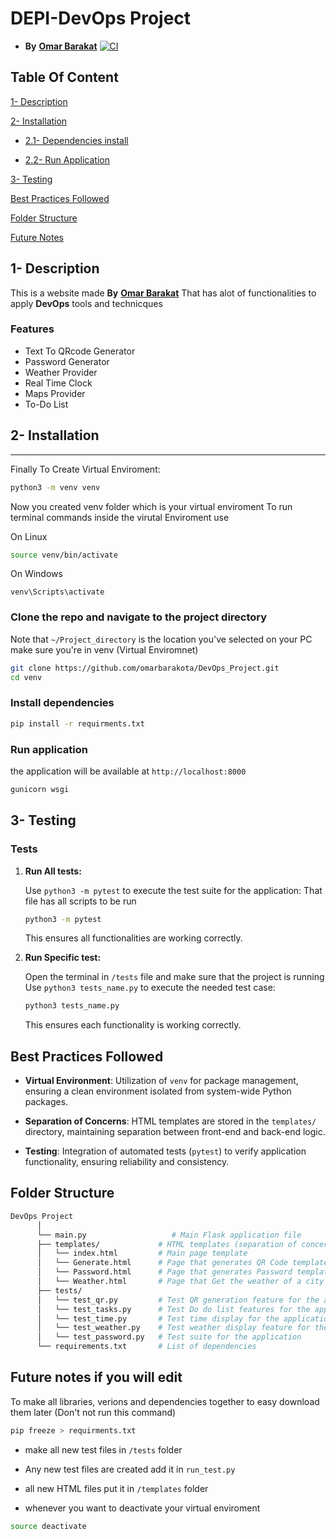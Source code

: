 # DEPI-DevOps Project

- **By** [**Omar Barakat**](https://linkedin.com/in/omarbarakota/)
[![CI](https://github.com/omarbarakota/DevOps_Project/actions/workflows/CI.yaml/badge.svg)](https://github.com/omarbarakota/DevOps_Project/actions/workflows/CI.yaml)
## Table Of Content

[1- Description](#1--description)

[2- Installation](#2--installation)

- [2.1- Dependencies install](#install-dependencies)

- [2.2- Run Application](#run-application)

[3- Testing](#3--testing)

[Best Practices Followed](#best-practices-followed)

[Folder Structure](#folder-structure)

[Future Notes](#future-notes-if-you-will-edit)

## 1- Description

This is a website made **By** [**Omar Barakat**](https://linkedin.com/in/omarbarakota/)
That has alot of functionalities to apply **DevOps** tools and technicques

### Features

- Text To QRcode Generator
- Password Generator
- Weather Provider
- Real Time Clock
- Maps Provider
- To-Do List
  
## 2- Installation

---

Finally  To Create Virtual Enviroment:

```bash
python3 -m venv venv
```

Now you created venv folder which is your virtual enviroment
To run terminal commands inside the virutal Enviroment use

On Linux

```bash
source venv/bin/activate
```

On Windows

```shell
venv\Scripts\activate
```

### Clone the repo and navigate to the project directory

Note that `~/Project_directory` is the location you've selected on your PC make sure you're in venv (Virtual Enviromnet)

```bash
git clone https://github.com/omarbarakota/DevOps_Project.git
cd venv
```

### Install dependencies

```bash
pip install -r requirments.txt
```

### Run application

the application will be available at `http://localhost:8000`

```bash
gunicorn wsgi
```

## 3- Testing

### Tests

   1. **Run All tests:**

      Use `python3 -m pytest` to execute the test suite for the application:
      That file has all scripts to be run

      ````bash
      python3 -m pytest
      ````

      This ensures all functionalities are working correctly.

   1. **Run Specific test:**

      Open the terminal in `/tests` file and make sure that the project is running
      Use `python3 tests_name.py` to execute the needed test case:

      ````bash
      python3 tests_name.py
      ````

      This ensures each functionality is working correctly.

## Best Practices Followed

- **Virtual Environment**: Utilization of `venv` for package management, ensuring a clean environment isolated from system-wide Python packages.

- **Separation of Concerns**: HTML templates are stored in the `templates/` directory, maintaining separation between front-end and back-end logic.

- **Testing**: Integration of automated tests (`pytest`) to verify application functionality, ensuring reliability and consistency.

## Folder Structure

````bash
DevOps Project
      │
      └── main.py                   # Main Flask application file
      ├── templates/             # HTML templates (separation of concerns)
      │   └── index.html         # Main page template
      │   └── Generate.html      # Page that generates QR Code template
      │   └── Password.html      # Page that generates Password template
      │   └── Weather.html       # Page that Get the weather of a city
      ├── tests/
      │   └── test_qr.py         # Test QR generation feature for the application
      │   └── test_tasks.py      # Test Do do list features for the application
      │   └── test_time.py       # Test time display for the application
      │   └── test_weather.py    # Test weather display feature for the application
      │   └── test_password.py   # Test suite for the application
      └── requirements.txt       # List of dependencies
````

## Future notes if you will edit

To make all libraries, verions and dependencies together to easy download them later (Don't not run this command)

```bash
pip freeze > requirments.txt
```

- make all new test files in `/tests` folder

- Any new test files are created add it in `run_test.py`

- all new HTML files put it in `/templates` folder

- whenever you want to deactivate your virtual enviroment

```bash
source deactivate
```
